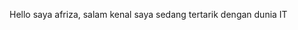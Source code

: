 Hello saya afriza, salam kenal
saya sedang tertarik dengan dunia IT

<!---
Afreeze06/Afreeze06 is a ✨ special ✨ repository because its `README.md` (this file) appears on your GitHub profile.
You can click the Preview link to take a look at your changes.
--->
